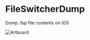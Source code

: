 # FileSwitcherDump
Dump .fsp file contents on iOS

![Artboard](https://user-images.githubusercontent.com/52459150/221379702-4dbc913c-e47c-4313-a4c0-58dedcb3707e.png)
